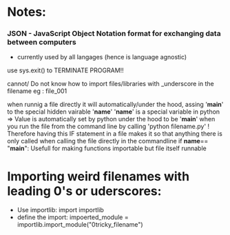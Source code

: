 # Notes:

### JSON - JavaScript Object Notation format for exchanging data between computers
- currently used by all langages (hence is language agnostic)

use sys.exit() to TERMINATE PROGRAM!!

cannot/ Do not know how to import files/libraries with _underscore in the filename eg : file_001

when runnig a file directly it will automatically/under the hood, assing '__main__' to the special hidden vairable '__name__'
'__name__' is a special variable in python  => Value is automatically set by python under the hood to be '__main__' when you run the file from the command line by calling 'python filename.py' !
Therefore having this IF statement in a file makes it so that anything there is only called when calling the file directly in the commandline
if __name__== "__main__":
Usefull for making functions importable but file itself runnable

# Importing weird filenames with leading 0's or uderscores:
- Use importlib:
import importlib
- define the import:
impoerted_module = importlib.import_module("0tricky_filename")
